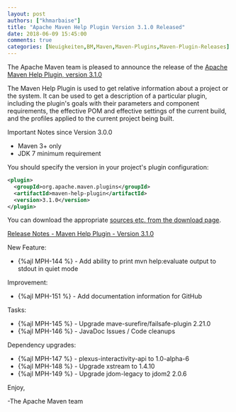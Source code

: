 ```yaml
---
layout: post
authors: ["khmarbaise"]
title: "Apache Maven Help Plugin Version 3.1.0 Released"
date: 2018-06-09 15:45:00
comments: true
categories: [Neuigkeiten,BM,Maven,Maven-Plugins,Maven-Plugin-Releases]
---
```

The Apache Maven team is pleased to announce the release of the 
[Apache Maven Help Plugin, version 3.1.0](http://maven.apache.org/plugins/maven-help-plugin/)

The Maven Help Plugin is used to get relative information about a project or
the system. It can be used to get a description of a particular plugin,
including the plugin's goals with their parameters and component requirements,
the effective POM and effective settings of the current build, and the profiles
applied to the current project being built.

Important Notes since Version 3.0.0

 * Maven 3+ only
 * JDK 7 minimum requirement
 

You should specify the version in your project's plugin configuration:

``` xml
<plugin>
  <groupId>org.apache.maven.plugins</groupId>
  <artifactId>maven-help-plugin</artifactId>
  <version>3.1.0</version>
</plugin>
```

You can download the appropriate [sources etc. from the download page](https://maven.apache.org/plugins/maven-help-plugin/download.cgi).
 

<!-- more -->

[Release Notes - Maven Help Plugin - Version 3.1.0](https://issues.apache.org/jira/secure/ReleaseNote.jspa?projectId=12317522&version=12343004)

New Feature:

 * {%ajl MPH-144 %} - Add ability to print mvn help:evaluate output to stdout in quiet mode

Improvement:

 * {%ajl MPH-151 %} - Add documentation information for GitHub

Tasks:

 * {%ajl MPH-145 %} - Upgrade mave-surefire/failsafe-plugin 2.21.0
 * {%ajl MPH-146 %} - JavaDoc Issues / Code cleanups

Dependency upgrades:

 * {%ajl MPH-147 %} - plexus-interactivity-api to 1.0-alpha-6
 * {%ajl MPH-148 %} - Upgrade xstream to 1.4.10
 * {%ajl MPH-149 %} - Upgrade jdom-legacy to jdom2 2.0.6

Enjoy,

-The Apache Maven team

